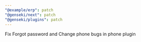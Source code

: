 ```yaml
---
"@example/erp": patch
"@genseki/next": patch
"@genseki/plugins": patch
---
```


Fix Forgot password and Change phone bugs in phone plugin
